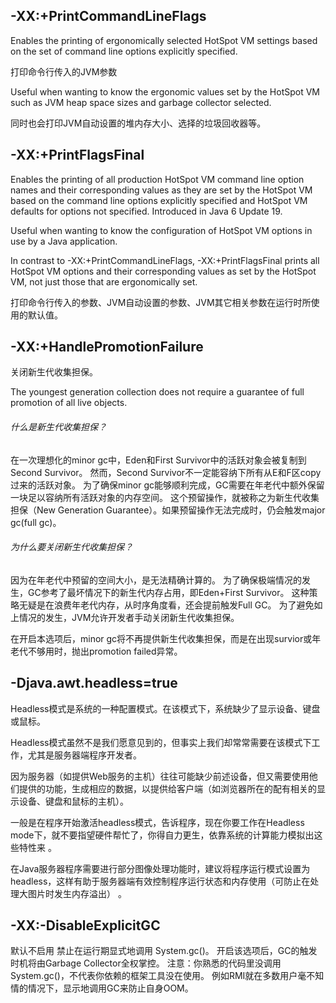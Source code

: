 ## -XX:+PrintCommandLineFlags
Enables the printing of ergonomically selected HotSpot VM settings based on the set of command line options explicitly specified. 

打印命令行传入的JVM参数

Useful when wanting to know the ergonomic values set by the HotSpot VM such as JVM heap space sizes and garbage collector selected.
 
同时也会打印JVM自动设置的堆内存大小、选择的垃圾回收器等。

## -XX:+PrintFlagsFinal
Enables the printing of all production HotSpot VM command line option names and their corresponding values as they are set by the HotSpot VM based on the command line options explicitly specified and HotSpot VM defaults for options not specified. Introduced in Java 6 Update 19.

Useful when wanting to know the configuration of HotSpot VM options in use by a Java application. 

In contrast to -XX:+PrintCommandLineFlags, -XX:+PrintFlagsFinal prints all HotSpot VM options and their corresponding values as set by the HotSpot VM, not just those that are ergonomically set.

打印命令行传入的参数、JVM自动设置的参数、JVM其它相关参数在运行时所使用的默认值。


## -XX:+HandlePromotionFailure
关闭新生代收集担保。

The youngest generation collection does not require a guarantee of full promotion of all live objects. 



###### 什么是新生代收集担保？ 
在一次理想化的minor gc中，Eden和First Survivor中的活跃对象会被复制到Second Survivor。 
然而，Second Survivor不一定能容纳下所有从E和F区copy过来的活跃对象。
为了确保minor gc能够顺利完成，GC需要在年老代中额外保留一块足以容纳所有活跃对象的内存空间。 
这个预留操作，就被称之为新生代收集担保（New Generation Guarantee）。如果预留操作无法完成时，仍会触发major gc(full gc)。 

###### 为什么要关闭新生代收集担保？ 
因为在年老代中预留的空间大小，是无法精确计算的。
为了确保极端情况的发生，GC参考了最坏情况下的新生代内存占用，即Eden+First Survivor。
这种策略无疑是在浪费年老代内存，从时序角度看，还会提前触发Full GC。
为了避免如上情况的发生，JVM允许开发者手动关闭新生代收集担保。

在开启本选项后，minor gc将不再提供新生代收集担保，而是在出现survior或年老代不够用时，抛出promotion failed异常。


## -Djava.awt.headless=true

Headless模式是系统的一种配置模式。在该模式下，系统缺少了显示设备、键盘或鼠标。

Headless模式虽然不是我们愿意见到的，但事实上我们却常常需要在该模式下工作，尤其是服务器端程序开发者。

因为服务器（如提供Web服务的主机）往往可能缺少前述设备，但又需要使用他们提供的功能，生成相应的数据，以提供给客户端（如浏览器所在的配有相关的显示设备、键盘和鼠标的主机）。

一般是在程序开始激活headless模式，告诉程序，现在你要工作在Headless mode下，就不要指望硬件帮忙了，你得自力更生，依靠系统的计算能力模拟出这些特性来 。

在Java服务器程序需要进行部分图像处理功能时，建议将程序运行模式设置为headless，这样有助于服务器端有效控制程序运行状态和内存使用（可防止在处理大图片时发生内存溢出） 。

## -XX:-DisableExplicitGC
默认不启用
禁止在运行期显式地调用 System.gc()。
开启该选项后，GC的触发时机将由Garbage Collector全权掌控。 
注意：你熟悉的代码里没调用System.gc()，不代表你依赖的框架工具没在使用。
例如RMI就在多数用户毫不知情的情况下，显示地调用GC来防止自身OOM。

